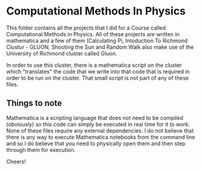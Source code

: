 # Computational Methods In Physics


This folder contains all the projects that I did for a Course called Computational Methods in Physics. All of these projects are written in mathematica and a few of them (Calculating Pi, Intoduction To Richmond Clustur - GLUON, Shooting the Sun and Random Walk also make use of the University of Richmond cluster called Gluon.

In order to use this cluster, there is a mathematica script on the cluster which "translates" the code that we write into that code that is required in order to be run on the cluster. That small script is not part of any of these files. 

<h2> Things to note </h2>
Mathematica is a scripting language that does not need to be compiled (obviously) so this code can simply be executed in real time for it to work. None of these files require any external dependencies. I do not believe that there is any way to execute Mathematica notebooks from the command line and so I do believe that you need to physically open them and then step through them for execution. 

<p> Cheers! </p> 

